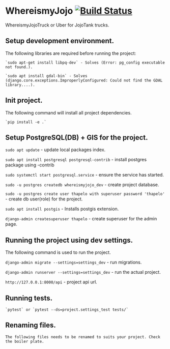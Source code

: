 # WhereismyJojo [![Build Status](https://travis-ci.org/tsotetsi/whereismyjojo.svg?branch=develop)](https://travis-ci.org/tsotetsi/whereismyjojo)
WhereismyJojoTruck or Uber for JojoTank trucks.

## Setup development environment.
  The following libraries are required before running the project:

    `sudo apt-get install libpq-dev` - Solves (Error: pg_config executable not found.).

    `sudo apt install gdal-bin` - Solves (django.core.exceptions.ImproperlyConfigured: Could not find the GDAL library....).

## Init project.
    
The following command will install all project dependencies.

    `pip install -e .`

## Setup PostgreSQL(DB) + GIS for the project.

  `sudo apt update` - update local packages index.

  `sudo apt install postgresql postgresql-contrib` - install postgres package using -contrib

  `sudo systemctl start postgresql.service` - ensure the service has started.

  `sudo -u postgres createdb whereismyjojo_dev` - create project database.

  `sudo -u postgres create user thapelo with superuser password 'thapelo'` - create db user(role) for the project.

  `sudo apt install postgis` - Installs postgis extension.

  `django-admin createsuperuser thapelo` - create superuser for the admin page.


## Running the project using dev settings.
The following command is used to run the project.

  `django-admin migrate --settings=settings_dev` - run migrations.

  `django-admin runserver --settings=settings_dev` - run the actual project.

  `http://127.0.0.1:8000/api` - project api url.


## Running tests.

    `pytest` or `pytest --ds=project.settings_test tests/`


## Renaming files.
    The following files needs to be renamed to suits your project. Check the boiler plate.
